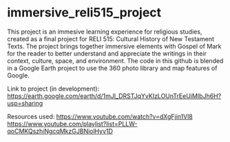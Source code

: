 # immersive_reli515_project

This project is an immesive learning experience for religious studies, created as a final project for RELI 515: Cultural History of New Testament Texts. 
The project brings together immersive elements with Gospel of Mark for the reader to better understand and appreciate the writings in their context, culture, space, and environment.
The code in this github is blended in a Google Earth project to use the 360 photo library and map features of Google.

Link to project (in development): https://earth.google.com/earth/d/1mJl_DRSTJqYvKIzLOUnTrEeUiMIbJh6H?usp=sharing

Resources used: 
https://www.youtube.com/watch?v=dXgFjin1Vl8
https://www.youtube.com/playlist?list=PLLW-qoCMKQszhiNgcqMkzGJBNiolHyv1D



